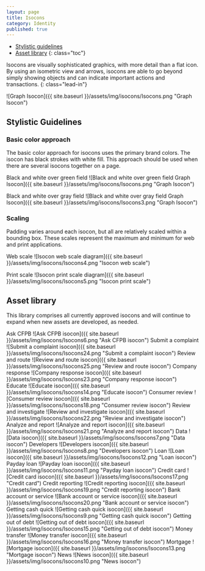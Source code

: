 ```yaml
---
layout: page
title: Isocons
category: Identity
published: true
---
```


- [Stylistic guidelines](#stylistic-guidelines)
- [Asset library](#asset-library)
{: class="toc"}

<div class="content-67 content-first">

Isocons are visually sophisticated graphics, with more detail than a flat icon. By using an isometric view and arrows, isocons are able to go beyond simply showing objects and can indicate important actions and transactions.
{: class="lead-in"}

</div>

<div class="content-33 content-last">

![Graph Isocon]({{ site.baseurl }}/assets/img/isocons/Isocons.png "Graph Isocon")

</div>

## Stylistic Guidelines

<div class="content-33 content-first">

### Basic color approach

The basic color approach for isocons uses the primary brand colors. The isocon has black strokes with white fill. This approach should be used when there are several isocons together on a page.

</div>

<div class="content-67 content-last">

Black and white over green field
![Black and white over green field Graph Isocon]({{ site.baseurl }}/assets/img/isocons/Isocons.png "Graph Isocon")

Black and white over gray field
![Black and white over gray field Graph Isocon]({{ site.baseurl }}/assets/img/isocons/Isocons3.png "Graph Isocon")

</div>

<div class="content-33 content-first">

### Scaling
Padding varies around each isocon,
but all are relatively scaled within a
bounding box. These scales represent
the maximum and minimum for web and
print applications.

</div>

<div class="content-67 content-last">

Web scale
![Isocon web scale diagram]({{ site.baseurl }}/assets/img/isocons/Isocons4.png "Isocon web scale")

Print scale
![Isocon print scale diagram]({{ site.baseurl }}/assets/img/isocons/Isocons5.png "Isocon print scale")

</div>

## Asset library

<div class="content-67 content-first">

This library comprises all currently approved isocons and will continue to expand when new assets are developed, as needed.

</div>

<div class="content-33 content-last">

</div>

Ask CFPB
![Ask CFPB isocon]({{ site.baseurl }}/assets/img/isocons/Isocons6.png "Ask CFPB isocon")
Submit a complaint
![Submit a complaint isocon]({{ site.baseurl }}/assets/img/isocons/Isocons24.png "Submit a complaint isocon")
Review and route
![Review and route isocon]({{ site.baseurl }}/assets/img/isocons/Isocons25.png "Review and route isocon")
Company response
![Company response isocon]({{ site.baseurl }}/assets/img/isocons/Isocons23.png "Company response isocon")
Educate
![Educate isocon]({{ site.baseurl }}/assets/img/isocons/Isocons14.png "Educate isocon")
Consumer review
![Consumer review isocon]({{ site.baseurl }}/assets/img/isocons/Isocons18.png "Consumer review isocon")
Review and investigate
![Review and investigate isocon]({{ site.baseurl }}/assets/img/isocons/Isocons22.png "Review and investigate isocon")
Analyze and report
![Analyze and report isocon]({{ site.baseurl }}/assets/img/isocons/Isocons21.png "Analyze and report isocon")
Data
![Data isocon]({{ site.baseurl }}/assets/img/isocons/Isocons7.png "Data isocon")
Developers
![Developers isocon]({{ site.baseurl }}/assets/img/isocons/Isocons8.png "Developers isocon")
Loan
![Loan isocon]({{ site.baseurl }}/assets/img/isocons/Isocons12.png "Loan isocon")
Payday loan
![Payday loan isocon]({{ site.baseurl }}/assets/img/isocons/Isocons11.png "Payday loan isocon")
Credit card
![Credit card isocon]({{ site.baseurl }}/assets/img/isocons/Isocons17.png "Credit card")
Credit reporting
![Credit reporting isocon]({{ site.baseurl }}/assets/img/isocons/Isocons19.png "Credit reporting isocon")
Bank account or service
![Bank account or service isocon]({{ site.baseurl }}/assets/img/isocons/Isocons20.png "Bank account or service isocon")
Getting cash quick
![Getting cash quick isocon]({{ site.baseurl }}/assets/img/isocons/Isocons9.png "Getting cash quick isocon")
Getting out of debt
![Getting out of debt isocon]({{ site.baseurl }}/assets/img/isocons/Isocons15.png "Getting out of debt isocon")
Money transfer
![Money transfer isocon]({{ site.baseurl }}/assets/img/isocons/Isocons16.png "Money transfer isocon")
Mortgage
![Mortgage isocon]({{ site.baseurl }}/assets/img/isocons/Isocons13.png "Mortgage isocon")
News
![News isocon]({{ site.baseurl }}/assets/img/isocons/Isocons10.png "News isocon")